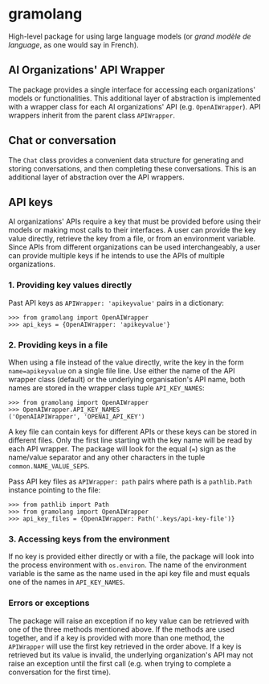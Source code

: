 # gramolang
High-level package for using large language models (or _grand modèle de language_, as
one would say in French).


## AI Organizations' API Wrapper
The package provides a single interface for accessing each organizations' models
or functionalities. This additional layer of abstraction is implemented with a
wrapper class for each AI organizations' API (e.g. `OpenAIWrapper`). API
wrappers inherit from the parent class `APIWrapper`.


## Chat or conversation
The `Chat` class provides a convenient data structure for generating and storing
conversations, and then completing these conversations. This is an additional
layer of abstraction over the API wrappers.


## API keys
AI organizations' APIs require a key that must be provided before using their
models or making most calls to their interfaces. A user can provide the key
value directly, retrieve the key from a file, or from an environment variable.
Since APIs from different organizations can be used interchangeably, a user can
provide multiple keys if he intends to use the APIs of multiple organizations.

### 1. Providing key values directly
Past API keys as `APIWrapper: 'apikeyvalue'` pairs in a dictionary: 

    >>> from gramolang import OpenAIWrapper
    >>> api_keys = {OpenAIWrapper: 'apikeyvalue'}

### 2. Providing keys in a file
When using a file instead of the value directly, write the key in the form
`name=apikeyvalue` on a single file line. Use either the name of the API wrapper
class (default) or the underlying organisation's API name, both names are
stored in the wrapper class tuple `API_KEY_NAMES`:

    >>> from gramolang import OpenAIWrapper
    >>> OpenAIWrapper.API_KEY_NAMES
    ('OpenAIAPIWrapper', 'OPENAI_API_KEY')

A key file can contain keys for different APIs or these keys can be stored in
different files. Only the first line starting with the key name will be read by
each API wrapper. The package will look for the equal (`=`) sign as the name/value
separator and any other characters in the tuple `common.NAME_VALUE_SEPS`.

Pass API key files as `APIWrapper: path` pairs where path is a `pathlib.Path`
instance pointing to the file:

    >>> from pathlib import Path
    >>> from gramolang import OpenAIWrapper 
    >>> api_key_files = {OpenAIWrapper: Path('.keys/api-key-file')}

### 3. Accessing keys from the environment
If no key is provided either directly or with a file, the package will look
into the process environment with `os.environ`. The name of the environment
variable is the same as the name used in the api key file and must equals one
of the names in `API_KEY_NAMES`.

### Errors or exceptions
The package will raise an exception if no key value can be retrieved with one
of the three methods mentioned above. If the methods are used together, and if
a key is provided with more than one method, the `APIWrapper` will use the
first key retrieved in the order above. If a key is retrieved but its value is
invalid, the underlying organization's API may not raise an exception until the
first call (e.g. when  trying to complete a conversation for the first time).
